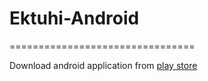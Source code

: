 # Ektuhi-Android

================================

Download android application from [play store](https://play.google.com/store/apps/details?id=com.jeifbell.ektuhi)
